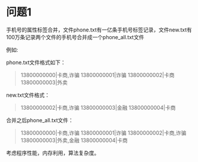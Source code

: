 # 问题1

手机号的属性标签合并，文件phone.txt有一亿条手机号标签记录，文件new.txt有100万条记录两个文件的手机号合并成一个phone_all.txt文件

例如:
 
phone.txt文件格式如下：
>13800000000|卡商,诈骗
>13800000001|诈骗
>13800000002|卡商
>13800000003|外卖


new.txt文件格式：
>13800000002|卡商,诈骗
>13800000003|金融
>13800000004|卡商

合并之后phone_all.txt文件：
>13800000000|卡商,诈骗
>13800000001|诈骗
>13800000002|卡商,诈骗
>13800000003|外卖,金融
>13800000004|卡商
 
考虑程序性能，内存利用，算法复杂度。
